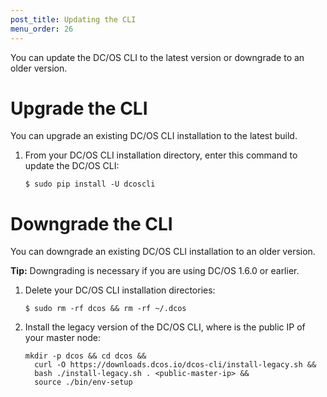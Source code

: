```yaml
---
post_title: Updating the CLI
menu_order: 26
---
```

You can update the DC/OS CLI to the latest version or downgrade to an older version.

# <a name="upgrade"></a>Upgrade the CLI

You can upgrade an existing DC/OS CLI installation to the latest build.

1.  From your DC/OS CLI installation directory, enter this command to update the DC/OS CLI:
    
        $ sudo pip install -U dcoscli
        

# <a name="downgrade"></a>Downgrade the CLI

You can downgrade an existing DC/OS CLI installation to an older version.

**Tip:** Downgrading is necessary if you are using DC/OS 1.6.0 or earlier.

1.  Delete your DC/OS CLI installation directories:
    
        $ sudo rm -rf dcos && rm -rf ~/.dcos
        

2.  Install the legacy version of the DC/OS CLI, where is the public IP of your master node:
    
        mkdir -p dcos && cd dcos && 
          curl -O https://downloads.dcos.io/dcos-cli/install-legacy.sh && 
          bash ./install-legacy.sh . <public-master-ip> && 
          source ./bin/env-setup